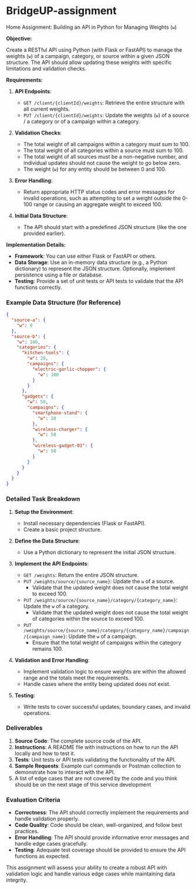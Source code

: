# BridgeUP-assignment
Home Assignment: Building an API in Python for Managing Weights (`w`)

**Objective:**

Create a RESTful API using Python (with Flask or FastAPI) to manage the weights (`w`) of a campaign, category, or source within a given JSON structure. The API should allow updating these weights with specific limitations and validation checks.

**Requirements:**

1. **API Endpoints**:
   - `GET /client/{clientId}/weights`: Retrieve the entire structure with all current weights.
   - `PUT /client/{clientId}/weights`: Update the weights (`w`) of a source / a category or of a campaign within a category.

2. **Validation Checks**:
   - The total weight of all campaigns within a category must sum to 100.
   - The total weight of all categories within a source must sum to 100.
   - The total weight of all sources must be a non-negative number, and individual updates should not cause the weight to go below zero.
   - The weight (`w`) for any entity should be between 0 and 100.

3. **Error Handling**:
   - Return appropriate HTTP status codes and error messages for invalid operations, such as attempting to set a weight outside the 0-100 range or causing an aggregate weight to exceed 100.

4. **Initial Data Structure**:
   - The API should start with a predefined JSON structure (like the one provided earlier).

**Implementation Details:**

- **Framework**: You can use either Flask or FastAPI or others.
- **Data Storage**: Use an in-memory data structure (e.g., a Python dictionary) to represent the JSON structure. Optionally, implement persistence using a file or database.
- **Testing**: Provide a set of unit tests or API tests to validate that the API functions correctly.




### Example Data Structure (for Reference)

```json
{
  "source-a": {
    "w": 0
  },
  "source-b": {
    "w": 100,
    "categories": {
      "kitchen-tools": {
        "w": 20,
        "campaigns": {
          "electric-garlic-chopper": {
            "w": 100
          }
        }
      },
      "gadgets": {
        "w": 50,
        "campaigns": {
          "smartphone-stand": {
            "w": 20
          },
          "wireless-charger": {
            "w": 50
          },
          "wireless-gadget-01": {
            "w": 50
          }
        }
      }
    }
  }
}
```

### Detailed Task Breakdown
1. **Setup the Environment**:
   - Install necessary dependencies (Flask or FastAPI).
   - Create a basic project structure.

2. **Define the Data Structure**:
   - Use a Python dictionary to represent the initial JSON structure.
3. **Implement the API Endpoints**:
   - `GET /weights`: Return the entire JSON structure.
   - `PUT /weights/source/{source_name}`: Update the `w` of a source.
     - Validate that the updated weight does not cause the total weight to exceed 100.
   - `PUT /weights/source/{source_name}/category/{category_name}`: Update the `w` of a category.
     - Validate that the updated weight does not cause the total weight of categories within the source to exceed 100.
   - `PUT /weights/source/{source_name}/category/{category_name}/campaign/{campaign_name}`: Update the `w` of a campaign.
     - Ensure that the total weight of campaigns within the category remains 100.

4. **Validation and Error Handling**:
   - Implement validation logic to ensure weights are within the allowed range and the totals meet the requirements.
   - Handle cases where the entity being updated does not exist.

5. **Testing**:
   - Write tests to cover successful updates, boundary cases, and invalid operations.

### Deliverables

1. **Source Code**: The complete source code of the API.
2. **Instructions**: A README file with instructions on how to run the API locally and how to test it.
3. **Tests**: Unit tests or API tests validating the functionality of the API.
4. **Sample Requests**: Example curl commands or Postman collection to demonstrate how to interact with the API.
5. A list of edge cases that are not covered by the code and you think should be on the next stage of this service development

### Evaluation Criteria

- **Correctness**: The API should correctly implement the requirements and handle validation properly.
- **Code Quality**: Code should be clean, well-organized, and follow best practices.
- **Error Handling**: The API should provide informative error messages and handle edge cases gracefully.
- **Testing**: Adequate test coverage should be provided to ensure the API functions as expected.

This assignment will assess your ability to create a robust API with validation logic and handle various edge cases while maintaining data integrity.
